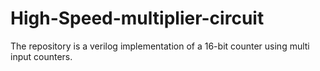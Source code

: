 # High-Speed-multiplier-circuit
The repository is a verilog implementation of a 16-bit counter using multi input counters.
